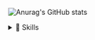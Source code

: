 ![Anurag's GitHub stats](https://github-readme-stats.vercel.app/api?username=junho1995&show_icons=true&theme=radical)


<details>
  <summary>
  🚀 Skills
  </summary>
  <br>
  
  ![JavaScript](https://img.shields.io/badge/JavaScript-F7DF1E?style=for-the-badge&logo=JavaScript&logoColor=white)
  ![HTML5](	https://img.shields.io/badge/HTML5-E34F26?style=for-the-badge&logo=html5&logoColor=white)
  ![CSS](https://img.shields.io/badge/CSS-239120?&style=for-the-badge&logo=css3&logoColor=white)
  ![JAVA](https://img.shields.io/badge/Java-ED8B00?style=for-the-badge&logo=openjdk&logoColor=white)
  ![jQuery](https://img.shields.io/badge/jQuery-0769AD?style=for-the-badge&logo=jquery&logoColor=white)
  ![Spring](https://img.shields.io/badge/Spring-6DB33F?style=for-the-badge&logo=spring&logoColor=white)
</details>
